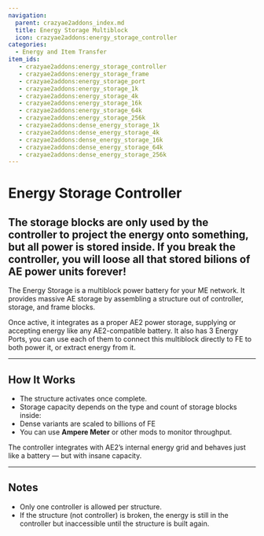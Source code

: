 ```yaml
---
navigation:
  parent: crazyae2addons_index.md
  title: Energy Storage Multiblock
  icon: crazyae2addons:energy_storage_controller
categories:
  - Energy and Item Transfer
item_ids:
   - crazyae2addons:energy_storage_controller
   - crazyae2addons:energy_storage_frame
   - crazyae2addons:energy_storage_port
   - crazyae2addons:energy_storage_1k
   - crazyae2addons:energy_storage_4k
   - crazyae2addons:energy_storage_16k
   - crazyae2addons:energy_storage_64k
   - crazyae2addons:energy_storage_256k
   - crazyae2addons:dense_energy_storage_1k
   - crazyae2addons:dense_energy_storage_4k
   - crazyae2addons:dense_energy_storage_16k
   - crazyae2addons:dense_energy_storage_64k
   - crazyae2addons:dense_energy_storage_256k
---
```


# Energy Storage Controller

<GameScene zoom="1" interactive={true}>
  <ImportStructure src="../assets/energy_storage.nbt" />
</GameScene>

## The storage blocks are only used by the controller to project the energy onto something, but all power is stored inside. If you break the controller, you will loose all that stored bilions of AE power units forever!

The Energy Storage is a multiblock power battery for your ME network. It provides massive AE storage by assembling a structure out of controller, storage, and frame blocks.

Once active, it integrates as a proper AE2 power storage, supplying or accepting energy like any AE2-compatible battery.
It also has 3 Energy Ports, you can use each of them to connect this multiblock directly to FE to both power it, or extract energy from it.

---

## How It Works

- The structure activates once complete.
- Storage capacity depends on the type and count of storage blocks inside:
- Dense variants are scaled to billions of FE
- You can use **Ampere Meter** or other mods to monitor throughput.

The controller integrates with AE2’s internal energy grid and behaves just like a battery — but with insane capacity.

---

## Notes

- Only one controller is allowed per structure.
- If the structure (not controller) is broken, the energy is still in the controller but inaccessible until the structure is built again.
